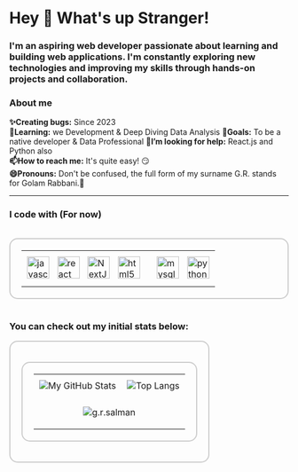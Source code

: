 <h1 align="left">Hey 👋 What's up Stranger!</h1>

###

<h3 align="left">I'm an aspiring web developer passionate about learning and building web applications. I'm constantly exploring new technologies and improving my skills through hands-on projects and collaboration.
</h3>

<h3 style="text-align: left;">About me</h3>

**✨Creating bugs:** Since 2023  
 **🌱Learning:** we Development & Deep Diving Data Analysis
 **🎯Goals:** To be a native developer & Data Professional 
 **🤔I’m looking for help:** React.js and Python also  
 **📫How to reach me:** It's quite easy! 😏  
 **😄Pronouns:** Don't be confused, the full form of my surname G.R. stands for Golam Rabbani.🤭


-----------------------------------
<h3>I code with (For now)</h3>

  <table style="border: 2px solid #ccc; border-radius: 15px; padding: 20px; display: inline-block;">
    <tr>
      <td style="padding: 10px;">
  <img src="https://cdn.jsdelivr.net/gh/devicons/devicon/icons/javascript/javascript-original.svg" height="40" alt="javascript logo" title="JavaScript" />
  <img width="6" />
  <img src="https://cdn.jsdelivr.net/gh/devicons/devicon/icons/react/react-original.svg" height="40" alt="react logo" title="ReactJS "  />
  <img width="6" />
  <img src="https://www.datocms-assets.com/75941/1657707878-nextjs_logo.png" height="40" alt="NextJs logo" title="NextJS" />
  <img width="6" />
  <img src="https://cdn.jsdelivr.net/gh/devicons/devicon/icons/html5/html5-original.svg" height="40" alt="html5 logo" title="HTML5" />
  <img width="6" />
      </td>
      <td style="padding: 10px;">
          <img src="https://cdn.jsdelivr.net/gh/devicons/devicon/icons/mysql/mysql-original.svg" height="40" alt="mysql logo" title="Mysql" />
  <img width="6" />
  <img src="https://cdn.jsdelivr.net/gh/devicons/devicon/icons/python/python-original.svg" height="40" alt="python logo" title="Python" />
      </td>
    </tr>
  </table>

<h3 align="left">You can check out my initial stats below:</h3>
<div style="border: 2px solid #ccc; border-radius: 15px; padding: 20px; display: inline-block;">

  <table style="border: 2px solid #ccc; border-radius: 15px; padding: 20px; display: inline-block;">
    <tr>
      <td style="padding: 10px;">
        <img src="https://github-readme-stats.vercel.app/api?username=GR-Salman&theme=transparent&show_icons=true&hide_border=true&count_private=true" alt="My GitHub Stats">
      </td>
      <td style="padding: 10px;">
        <img src="https://github-readme-stats.vercel.app/api/top-langs/?username=GR-Salman&layout=compact&theme=transparent&show_icons=true&hide_border=true&count_private=true" alt="Top Langs">
      </td>
    </tr>
    <tr >
      <td colspan="2" align="center"><p><img align="center" src="https://github-readme-streak-stats.herokuapp.com/?user=GR-Salman&&layout=compact&theme=transparent&show_icons=true&hide_border=true&count_private=true" alt="g.r.salman" /></p></td>
    </tr>
  </table>

</div>
